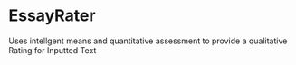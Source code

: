 # EssayRater
Uses intellgent means and quantitative assessment to provide a qualitative Rating for Inputted Text
